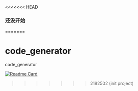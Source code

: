 <<<<<<< HEAD
### 还没开始
=======
# code_generator
code_generator



[![Readme Card](https://github-readme-stats.vercel.app/api/pin/?username=Yxin&repo=code_generator)](https://github.com/anuraghazra/github-readme-stats)
>>>>>>> 2182502 (init project)
